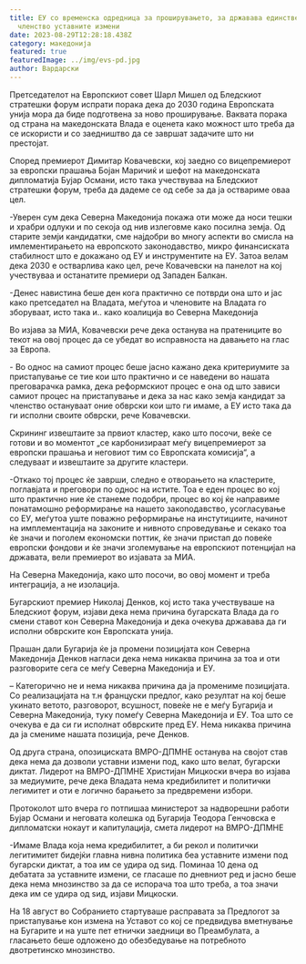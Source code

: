 ```yaml
---
title: ЕУ со временска одредница за проширувањето, за државава единствен пат до
  членство уставните измени
date: 2023-08-29T12:28:18.438Z
category: македонија
featured: true
featuredImage: ../img/evs-pd.jpg
author: Вардарски
---
```

<!--StartFragment-->

Претседателот на Европскиот совет Шарл Мишел од Бледскиот стратешки форум испрати порака дека до 2030 година Европската унија мора да биде подготвена за ново проширување. Ваквата порака од страна на македонската Влада е оценета како можност што треба да се искористи и со заедништво да се завршат задачите што ни престојат. 

Според премиерот Димитар Ковачевски, кој заедно со вицепремиерот за европски прашања Бојан Маричиќ и шефот на македонската дипломатија Бујар Османи, исто така учествуваа на Бледскиот стратешки форум, треба да дадеме се од себе за да ја оствариме оваа цел. 

\-Уверен сум дека Северна Македонија покажа оти може да носи тешки и храбри одлуки и по секоја од нив излеговме како посилна земја. Од старите земји кандидатки, сме најдобри во многу аспекти во смисла на имлементирањето на европското законодавство, микро финансиската стабилност што е докажано од ЕУ и инструментите на ЕУ. Затоа велам дека 2030 е остварлива како цел, рече Ковачевски на панелот на кој учествуваа и останатите премиери од Западен Балкан. 

\-Денес навистина беше ден кога практично се потврди она што и јас како претседател на Владата, меѓутоа и членовите на Владата го зборуваат, исто така и.. како коалиција во Северна Македонија

Во изјава за МИА, Ковачевски рече дека останува на пратениците во текот на овој процес да се убедат во исправноста на давањето на глас за Европа.

\- Во однос на самиот процес беше јасно кажано дека критериумите за пристапување се тие кои што практично и се наведени во нашата преговарачка рамка, дека реформскиот процес е она од што зависи самиот процес на пристапување и дека за нас како земја кандидат за членство остануваат оние обврски кои што ги имаме, а ЕУ исто така да ги исполни своите обврски, рече Ковачевски.

Скрининг извештаите за првиот кластер, како што посочи, веќе се готови и во моментот „се карбонизираат меѓу вицепремиерот за европски прашања и неговиот тим со Европската комисија“, а следуваат и извештаите за другите кластери.

\-Откако тој процес ќе заврши, следно е отворањето на кластерите, поглавјата и преговори по однос на истите. Тоа е еден процес во кој што практично ние ќе станеме подобри, процес во кој ќе направиме понатамошно реформирање на нашето закоnoдавство, усогласување со ЕУ, меѓутоа уште поважно реформирање на инстутициите, начинот на имплементација на законите и нивното спроведување и секако тоа ќе значи и поголем економски поттик, ќе значи пристап до повеќе европски фондови и ќе значи зголемување на европскиот потенцијал на државата, вели премиерот во изјавата за МИА. 

На Северна Македонија, како што посочи, во овој момент и треба интеграција, а не изолација.

Бугарскиот премиер Николај Денков, кој исто така учествуваше на Бледскиот форум, изјави дека нема причина бугарската Влада да го смени ставот кон Северна Македонија и дека очекува државава да ги исполни обврските кон Европската унија. 

Прашан дали Бугарија ќе ја промени позицијата кон Северна Македонија Денков нагласи дека нема никаква причина за тоа и оти разговорите сега се меѓу Северна Македонија и ЕУ.

– Категорично не и нема никаква причина да ја промениме позицијата. Со реализацијата на т.н француски предлог, како резултат на кој беше укинато ветото, разговорот, всушност, повеќе не е меѓу Бугарија и Северна Македонија, туку помеѓу Северна Македонија и ЕУ. Тоа што се  очекува е да си ги исполнат обврските пред ЕУ. Нема никаква причина да ја смениме нашата позиција, рече Денков.

Од друга страна, опозициската ВМРО-ДПМНЕ останува на својот став дека нема да дозволи уставни измени под, како што велат, бугарски диктат. Лидерот на ВМРО-ДПМНЕ Христијан Мицкоски вчера во изјава за медиумите, рече дека Владата нема кредибилитет и политички легимитет и оти е логично барањето за предвремени избори. 

Протоколот што вчера го потпишаа министерот за надворешни работи Бујар Османи и неговата колешка од Бугарија Теодора Генчовска е дипломатски нокаут и капитулација, смета лидерот на ВМРО-ДПМНЕ

\-Имаме Влада која нема кредибилитет, а би рекол и политички легитимитет бидејќи главна нивна политика беа уставните измени под бугарски диктат, а тоа им се удира од ѕид. Поминаа 10 дена од  дебатата за уставните измени, се гласаше по дневниот ред и јасно беше дека нема мнозинство за да се испорача тоа што треба, а тоа значи дека им се удира од ѕид, изјави Мицкоски. 

На 18 август во Собранието стартуваше расправата за Предлогот за пристапување кон измена на Уставот со кој се предвидува вметнување на Бугарите и на уште пет етнички заедници во Преамбулата, а гласањето беше одложено до обезбедување на потребното двотретинско мнозинство. 

<!--EndFragment-->